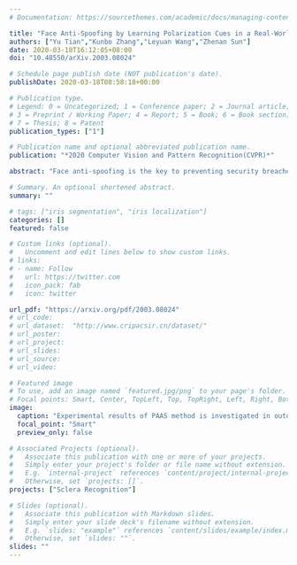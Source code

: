 ```yaml
---
# Documentation: https://sourcethemes.com/academic/docs/managing-content/

title: "Face Anti-Spoofing by Learning Polarization Cues in a Real-World Scenario"
authors: ["Yu Tian","Kunbo Zhang","Leyuan Wang","Zhenan Sun"]
date: 2020-03-18T16:12:05+08:00
doi: "10.48550/arXiv.2003.08024"

# Schedule page publish date (NOT publication's date).
publishDate: 2020-03-18T08:58:18+00:00

# Publication type.
# Legend: 0 = Uncategorized; 1 = Conference paper; 2 = Journal article;
# 3 = Preprint / Working Paper; 4 = Report; 5 = Book; 6 = Book section;
# 7 = Thesis; 8 = Patent
publication_types: ["1"]

# Publication name and optional abbreviated publication name.
publication: "*2020 Computer Vision and Pattern Recognition(CVPR)*"

abstract: "Face anti-spoofing is the key to preventing security breaches in biometric recognition applications. Existing software-based and hardwarebased face liveness detection methods are effective in constrained environments or designated datasets only. Deep learning method using RGB and infrared images demands a large amount of training data for new attacks. In this paper, we present a face anti-spoofing method in a realworld scenario by automatic learning the physical characteristics in polarization images of a real face compared to a deceptive attack."

# Summary. An optional shortened abstract.
summary: ""

# tags: ["iris segmentation", "iris localization"]
categories: []
featured: false

# Custom links (optional).
#   Uncomment and edit lines below to show custom links.
# links:
# - name: Follow
#   url: https://twitter.com
#   icon_pack: fab
#   icon: twitter

url_pdf: "https://arxiv.org/pdf/2003.08024"
# url_code:
# url_dataset:  "http://www.cripacsir.cn/dataset/"
# url_poster:
# url_project:
# url_slides:
# url_source:
# url_video:

# Featured image
# To use, add an image named `featured.jpg/png` to your page's folder. 
# Focal points: Smart, Center, TopLeft, Top, TopRight, Left, Right, BottomLeft, Bottom, BottomRight.
image:
  caption: "Experimental results of PAAS method is investigated in outdoor and night scenarios"
  focal_point: "Smart"
  preview_only: false

# Associated Projects (optional).
#   Associate this publication with one or more of your projects.
#   Simply enter your project's folder or file name without extension.
#   E.g. `internal-project` references `content/project/internal-project/index.md`.
#   Otherwise, set `projects: []`.
projects: ["Sclera Recognition"]

# Slides (optional).
#   Associate this publication with Markdown slides.
#   Simply enter your slide deck's filename without extension.
#   E.g. `slides: "example"` references `content/slides/example/index.md`.
#   Otherwise, set `slides: ""`.
slides: ""
---
```

